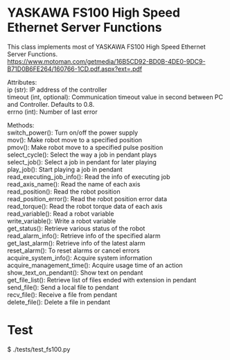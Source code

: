 # YASKAWA FS100 High Speed Ethernet Server Functions
  This class implements most of YASKAWA FS100 High Speed Ethernet Server Functions.  
  https://www.motoman.com/getmedia/16B5CD92-BD0B-4DE0-9DC9-B71D0B6FE264/160766-1CD.pdf.aspx?ext=.pdf

  Attributes:  
      ip (str): IP address of the controller  
      timeout (int, optional): Communication timeout value in second between PC and Controller. Defaults to 0.8.  
      errno (int): Number of last error  

  Methods:  
      switch_power(): Turn on/off the power supply  
      mov(): Make robot move to a specified position  
      pmov(): Make robot move to a specified pulse position  
      select_cycle(): Select the way a job in pendant plays  
      select_job(): Select a job in pendant for later playing  
      play_job(): Start playing a job in pendant  
      read_executing_job_info(): Read the info of executing job  
      read_axis_name(): Read the name of each axis  
      read_position(): Read the robot position  
      read_position_error(): Read the robot position error data  
      read_torque(): Read the robot torque data of each axis  
      read_variable(): Read a robot variable  
      write_variable(): Write a robot variable  
      get_status(): Retrieve various status of the robot  
      read_alarm_info(): Retrieve info of the specified alarm  
      get_last_alarm(): Retrieve info of the latest alarm  
      reset_alarm(): To reset alarms or cancel errors  
      acquire_system_info(): Acquire system information  
      acquire_management_time(): Acquire usage time of an action  
      show_text_on_pendant(): Show text on pendant  
      get_file_list(): Retrieve list of files ended with extension in pendant  
      send_file(): Send a local file to pendant  
      recv_file(): Receive a file from pendant  
      delete_file(): Delete a file in pendant  

# Test
  $ ./tests/test_fs100.py  

